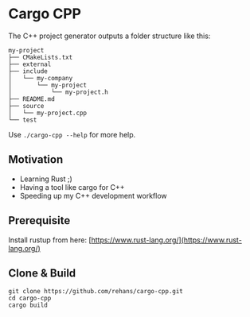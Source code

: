 # Cargo CPP

The C++ project generator outputs a folder structure like this:

```                                                             ✔ 
my-project
├── CMakeLists.txt
├── external
├── include
│   └── my-company
│       └── my-project
│           └── my-project.h
├── README.md
├── source
│   └── my-project.cpp
└── test
```

Use ```./cargo-cpp --help``` for more help.

## Motivation

* Learning Rust ;)
* Having a tool like cargo for C++
* Speeding up my C++ development workflow

## Prerequisite

Install rustup from here: [https://www.rust-lang.org/](https://www.rust-lang.org/)

## Clone & Build

```
git clone https://github.com/rehans/cargo-cpp.git
cd cargo-cpp
cargo build
```